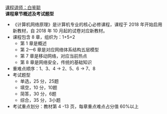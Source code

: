 [课程讲师：白鉴聪](https://csse.szu.edu.cn/pages/user/index?id=1214)  
**课程章节概述及考试题型**

- 《计算机网络原理》是计算机专业的核心必修课程，课程于 2018 年开始启用新教材，自 2018 年 10 月起的试卷对应新教材。
- 课程包含 8 章，组织为：1+5+2
  - 第 1 章是概述
  - 第 2—6 章是对应网络体系结构五层模型
  - 第 7 章是移动网络，对应当前热点
  - 第 8 章是网络安全，传统的基础知识
- 重难点顺序：1、3、4 -> 2、5、6 -> 7、8
- 考试题型
  - 单选，25 分，25题
  - 填空，10 分，10题
  - 简答，30 分，6题
  - 综合，35 分，3小题
- 考试重点划分：教材第 4 -13 页，每章重点难点占分值 60%以上
